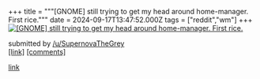 +++
title = """[GNOME] still trying to get my head around home-manager. First rice."""
date = 2024-09-17T13:47:52.000Z
tags = ["reddit","wm"]
+++
[![[GNOME] still trying to get my head around home-manager. First rice.](https://preview.redd.it/9cq2d29ajdpd1.png?width=640&crop=smart&auto=webp&s=6433b8c9b559a81180e24982f53e62a63fcfd831 "[GNOME] still trying to get my head around home-manager. First rice.")](https://www.reddit.com/r/unixporn/comments/1fizpxc/gnome_still_trying_to_get_my_head_around/)

submitted by [/u/SupernovaTheGrey](https://www.reddit.com/user/SupernovaTheGrey)  
[\[link\]](https://i.redd.it/9cq2d29ajdpd1.png) [\[comments\]](https://www.reddit.com/r/unixporn/comments/1fizpxc/gnome_still_trying_to_get_my_head_around/)

[link](https://www.reddit.com/r/unixporn/comments/1fizpxc/gnome_still_trying_to_get_my_head_around/)

